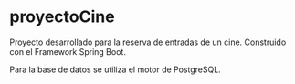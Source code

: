 # proyectoCine
Proyecto desarrollado para la reserva de entradas de un cine.
Construido con el Framework Spring Boot.

Para la base de datos se utiliza el motor de PostgreSQL.
